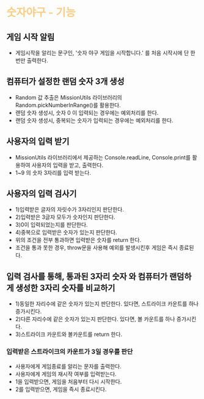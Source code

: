 # <span style="color:#FFCC80">숫자야구 - 기능</span>

## 게임 시작 알림

-   게임시작을 알리는 문구인, '숫자 야구 게임을 시작합니다.' 를 처음 시작시에 단 한번만 출력한다.

## 컴퓨터가 설정한 랜덤 숫자 3개 생성

-   Random 값 추출은 MissionUtils 라이브러리의 Random.pickNumberInRange()를 활용한다.
-   랜덤 숫자 생성시, 숫자 0 이 입력되는 경우에는 예외처리를 한다.
-   랜덤 숫자 생성시, 중복되는 숫자가 입력되는 경우에는 예외처리를 한다.

## 사용자의 입력 받기

-   MissionUtils 라이브러리에서 제공하는 Console.readLine, Console.print를 활용하여 사용자의 입력을 받고, 출력한다.
-   1~9 의 숫자 3자리를 입력 받는다.

## 사용자의 입력 검사기

-   1)입력받은 글자의 자릿수가 3자리인지 판단한다.
-   2)입력받은 3글자 모두가 숫자인지 판단한다.
-   3)0이 입력되었는지를 판단한다.
-   4)중복으로 입력받은 숫자가 있는지 판단한다.
-   위의 조건을 전부 통과하면 입력받은 숫자를 return 한다.
-   조건을 통과 못한 경우, throw문을 사용해 예외를 발생시킨후 게임은 즉시 종료된다.

## 입력 검사를 통해, 통과된 3자리 숫자 와 컴퓨터가 랜덤하게 생성한 3자리 숫자를 비교하기

-   1)동일한 자리수에 같은 숫자가 있는지 판단한다. 있다면, 스트라이크 카운트를 하나 증가시킨다.
-   2)다른 자리수에 같은 숫자가 있는지 판단한다. 있다면, 볼 카운트를 하나 증가시킨다.
-   3)스트라이크 카운트와 볼카운트를 return 한다.

### 입력받은 스트라이크의 카운트가 3일 경우를 판단

-   사용자에게 게임종료를 알리는 문자를 출력한다.
-   사용자에게 게임의 재시작 여부를 입력받는다.
-   1을 입력받으면, 게임을 처음부터 다시 시작한다.
-   2를 입력받으면, 게임을 즉시 종료시킨다.
